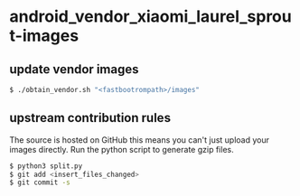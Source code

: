 # android_vendor_xiaomi_laurel_sprout-images

## update vendor images
```bash
$ ./obtain_vendor.sh "<fastbootrompath>/images"
```

## upstream contribution rules
The source is hosted on GitHub this means you can't just upload your images directly. Run the python script to generate gzip files.

```bash
$ python3 split.py
$ git add <insert_files_changed>
$ git commit -s 
```

